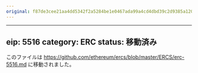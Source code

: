 ```yaml
---
original: f87de3cee21aa4dd5342f2a5284be1e0467ada99a4cd4dbd39c2d9385a120702
---
```


---
eip: 5516
category: ERC
status: 移動済み
---

このファイルは https://github.com/ethereum/ercs/blob/master/ERCS/erc-5516.md に移動されました。